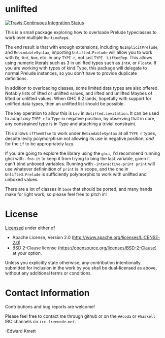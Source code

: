 # unlifted

[![Travis Continuous Integration Status][travis-img]][travis]

This is a small package exploring how to overloade Prelude typeclasses to work over multiple `RuntimeRep`s.

The end result is that with enough extensions, including `NoImplicitPrelude`, and `RebindableSyntax`, importing `Unlifted.Prelude` will allow you to work with `Eq`, `Ord`, `Num`, etc. in any `TYPE r`, not just `TYPE 'LiftedRep`. This allows using numeric literals such as 3 in unlifted types such as `Int#`, or `Float#`. If you are working with types of kind Type, this package will delegate to normal Prelude instances, so you don't have to provide duplicate definitions.

In addition to overloading classes, some limited data types are also offered. Notably lists of lifted or unlifted values, and lifted and unlifted Maybes of lifted or unlifted values. When GHC 9.2 lands, hopefully with support for unlifted data types, then an unlifted list should be possible.

The key operation to allow this is `Lev` in `Unlifted.Levitation`. It can be used to adapt _any_ `TYPE r` to `Type` in negative position, by observing that in core, any constrained type is in Type and attaching a trivial constraint.

This allows `ifThenElse` to work under `RebindableSyntax` at all `TYPE r` types, despite levity polymorphism not allowing its use in negative position, _and_ for the `if` to be appropriately lazy.

If you are going to explore the library using the `ghci`, I'd recommend running ghci with `-fno-it` to keep it from trying to bing the last variable, given it can't bind unboxed variables. Running with `-interactive-print print` will use whatever defininition of `print` is in scope, and the one in `Unlifted.Prelude` is sufficiently polymorphic to work with unlifted and unboxed values.

There are a lot of classes in `base` that should be ported, and many hands make for light work, so please feel free to pitch in!

License
=======

[Licensed](LICENSE.md) under either of
 * Apache License, Version 2.0 (http://www.apache.org/licenses/LICENSE-2.0)
 * BSD 2-Clause license (https://opensource.org/licenses/BSD-2-Clause)
at your option.

Unless you explicitly state otherwise, any contribution intentionally submitted
for inclusion in the work by you shall be dual-licensed as above, without any
additional terms or conditions.

Contact Information
===================

Contributions and bug reports are welcome!

Please feel free to contact me through github or on the `##coda` or `#haskell` IRC channels on `irc.freenode.net`.

-Edward Kmett

 [travis]: http://travis-ci.org/ekmett/linear-primitive
 [travis-img]: https://secure.travis-ci.org/ekmett/linear-primitive.png?branch=master
